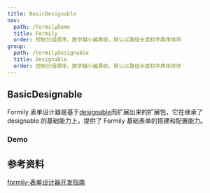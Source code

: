 ```yaml
---
title: BasicDesignable
nav:
  path: /FormilyDemo
  title: Formily
  order: 控制分组顺序，数字越小越靠前，默认以路径长度和字典序排序
group:
  path: /FormilyDesignable
  title: Designable
  order: 控制分组顺序，数字越小越靠前，默认以路径长度和字典序排序
---
```


## BasicDesignable

Formily 表单设计器是基于[designable](https://github.com/alibaba/designable)而扩展出来的扩展包，它在继承了 designable 的基础能力上，提供了 Formily 基础表单的搭建和配置能力。

### Demo

<code src="./main.tsx" iframe title='基于 Formily的基础示例'></code>

## 参考资料

[formily-表单设计器开发指南](https://v2.formilyjs.org/zh-CN/guide/form-builder)
